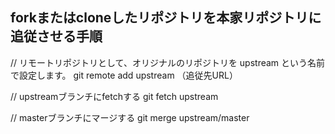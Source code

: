 forkまたはcloneしたリポジトリを本家リポジトリに追従させる手順
----------
// リモートリポジトリとして、オリジナルのリポジトリを upstream という名前で設定します。
git remote add upstream （追従先URL）

// upstreamブランチにfetchする
git fetch upstream

// masterブランチにマージする
git merge upstream/master
